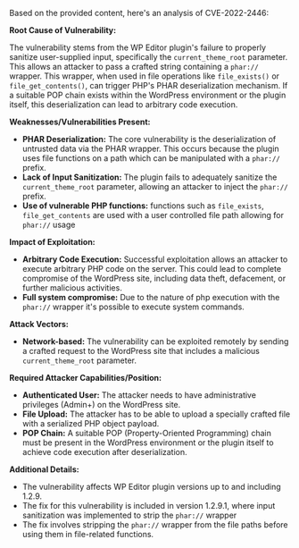 Based on the provided content, here's an analysis of CVE-2022-2446:

**Root Cause of Vulnerability:**

The vulnerability stems from the WP Editor plugin's failure to properly sanitize user-supplied input, specifically the `current_theme_root` parameter. This allows an attacker to pass a crafted string containing a `phar://` wrapper. This wrapper, when used in file operations like `file_exists()` or `file_get_contents()`, can trigger PHP's PHAR deserialization mechanism. If a suitable POP chain exists within the WordPress environment or the plugin itself, this deserialization can lead to arbitrary code execution.

**Weaknesses/Vulnerabilities Present:**

*   **PHAR Deserialization:** The core vulnerability is the deserialization of untrusted data via the PHAR wrapper. This occurs because the plugin uses file functions on a path which can be manipulated with a `phar://` prefix.
*   **Lack of Input Sanitization:** The plugin fails to adequately sanitize the `current_theme_root` parameter, allowing an attacker to inject the `phar://` prefix.
*   **Use of vulnerable PHP functions:** functions such as `file_exists`, `file_get_contents` are used with a user controlled file path allowing for `phar://` usage

**Impact of Exploitation:**

*   **Arbitrary Code Execution:** Successful exploitation allows an attacker to execute arbitrary PHP code on the server. This could lead to complete compromise of the WordPress site, including data theft, defacement, or further malicious activities.
*   **Full system compromise:** Due to the nature of php execution with the `phar://` wrapper it's possible to execute system commands.

**Attack Vectors:**

*   **Network-based:** The vulnerability can be exploited remotely by sending a crafted request to the WordPress site that includes a malicious `current_theme_root` parameter.

**Required Attacker Capabilities/Position:**

*   **Authenticated User:** The attacker needs to have administrative privileges (Admin+) on the WordPress site.
*   **File Upload:** The attacker has to be able to upload a specially crafted file with a serialized PHP object payload.
*   **POP Chain:** A suitable POP (Property-Oriented Programming) chain must be present in the WordPress environment or the plugin itself to achieve code execution after deserialization.

**Additional Details:**

*   The vulnerability affects WP Editor plugin versions up to and including 1.2.9.
*   The fix for this vulnerability is included in version 1.2.9.1, where input sanitization was implemented to strip the `phar://` wrapper
*   The fix involves stripping the `phar://` wrapper from the file paths before using them in file-related functions.